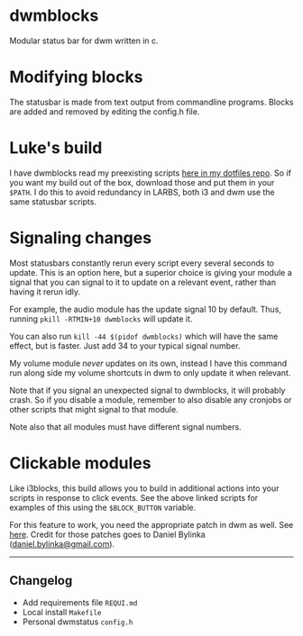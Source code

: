 # dwmblocks

Modular status bar for dwm written in c.

# Modifying blocks

The statusbar is made from text output from commandline programs.  Blocks are
added and removed by editing the config.h file.

# Luke's build

I have dwmblocks read my preexisting scripts
[here in my dotfiles repo](https://github.com/LukeSmithxyz/voidrice/tree/master/.local/bin/statusbar).
So if you want my build out of the box, download those and put them in your
`$PATH`. I do this to avoid redundancy in LARBS, both i3 and dwm use the same
statusbar scripts.

# Signaling changes

Most statusbars constantly rerun every script every several seconds to update.
This is an option here, but a superior choice is giving your module a signal
that you can signal to it to update on a relevant event, rather than having it
rerun idly.

For example, the audio module has the update signal 10 by default.  Thus,
running `pkill -RTMIN+10 dwmblocks` will update it.

You can also run `kill -44 $(pidof dwmblocks)` which will have the same effect,
but is faster.  Just add 34 to your typical signal number.

My volume module *never* updates on its own, instead I have this command run
along side my volume shortcuts in dwm to only update it when relevant.

Note that if you signal an unexpected signal to dwmblocks, it will probably
crash. So if you disable a module, remember to also disable any cronjobs or
other scripts that might signal to that module.

Note also that all modules must have different signal numbers.

# Clickable modules

Like i3blocks, this build allows you to build in additional actions into your
scripts in response to click events.  See the above linked scripts for examples
of this using the `$BLOCK_BUTTON` variable.

For this feature to work, you need the appropriate patch in dwm as well. See
[here](https://dwm.suckless.org/patches/statuscmd/).
Credit for those patches goes to Daniel Bylinka (daniel.bylinka@gmail.com).

---

## Changelog

* Add requirements file `REQUI.md`
* Local install `Makefile`
* Personal dwmstatus `config.h`
